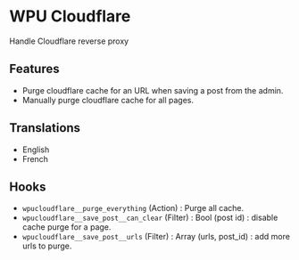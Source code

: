 # WPU Cloudflare

Handle Cloudflare reverse proxy

## Features

* Purge cloudflare cache for an URL when saving a post from the admin.
* Manually purge cloudflare cache for all pages.

## Translations

* English
* French

## Hooks

* `wpucloudflare__purge_everything` (Action) : Purge all cache.
* `wpucloudflare__save_post__can_clear` (Filter) : Bool (post id) : disable cache purge for a page.
* `wpucloudflare__save_post__urls` (Filter) : Array (urls, post_id) : add more urls to purge.


